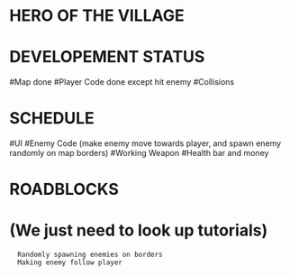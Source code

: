 ﻿# **HERO OF THE VILLAGE**

# **DEVELOPEMENT STATUS**

   #Map done
   #Player Code done except hit enemy
   #Collisions

# **SCHEDULE**

  #UI
  #Enemy Code (make enemy move towards player, and spawn enemy randomly on map borders)
  #Working Weapon
  #Health bar and money

  # **ROADBLOCKS**

   # (We just need to look up tutorials)

      Randomly spawning enemies on borders
      Making enemy follow player
